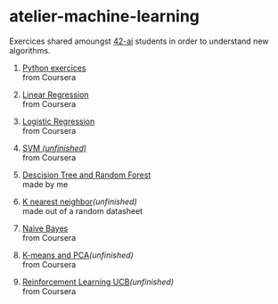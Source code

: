 # atelier-machine-learning

Exercices shared amoungst [42-ai](https://github.com/42-AI/ateliers-ml) students in order to understand new algorithms.

1. [Python exercices](https://github.com/spajeo/atelier-machine-learning/tree/master/PythonBeginner)   
  from Coursera
  
2. [Linear Regression](https://github.com/spajeo/atelier-machine-learning/tree/master/LinearRegression)  
  from Coursera
  
1. [Logistic Regression](https://github.com/spajeo/atelier-machine-learning/tree/master/LogisticRegression)  
  from Coursera
  
1. [SVM *(unfinished)*](https://github.com/spajeo/atelier-machine-learning/blob/master/SVM/Semaine4-exercices.ipynb)  
  from Coursera
  
1. [Descision Tree and Random Forest](https://github.com/spajeo/atelier-machine-learning/tree/master/naiveBayes)  
  made by me
  
1. [K nearest neighbor]()*(unfinished)*  
  made out of a random datasheet
  
1. [Naive Bayes](https://github.com/spajeo/atelier-machine-learning/tree/master/naiveBayes)  
  from Coursera

1. [K-means and PCA](https://github.com/spajeo/atelier-machine-learning/tree/master/K-means_PCA)*(unfinished)*  
  from Coursera

1. [Reinforcement Learning UCB]()*(unfinished)*  
  from Coursera
